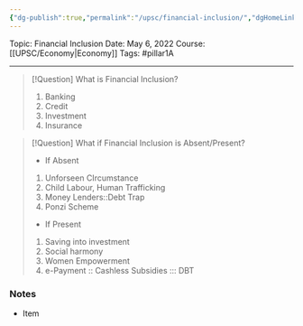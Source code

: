 ```yaml
---
{"dg-publish":true,"permalink":"/upsc/financial-inclusion/","dgHomeLink":true,"dgPassFrontmatter":false}
---
```


Topic: Financial Inclusion
Date: May 6, 2022
Course: [[UPSC/Economy|Economy]]
Tags: #pillar1A

---

> [!Question] What is Financial Inclusion?
> 1. Banking
> 2. Credit
> 3. Investment 
> 4. Insurance

> [!Question] What if Financial Inclusion is Absent/Present?
> - If Absent
> 1. Unforseen CIrcumstance
> 2. Child Labour, Human Trafficking 
> 3. Money Lenders::Debt Trap
> 4. Ponzi Scheme
> - If Present
> 1. Saving into investment
> 2. Social harmony 
> 3. Women Empowerment
> 4. e-Payment :: Cashless Subsidies ::: DBT











### Notes
- Item



